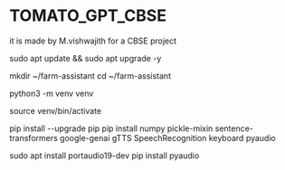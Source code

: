 # TOMATO_GPT_CBSE
it is made by M.vishwajith for a CBSE project


sudo apt update && sudo apt upgrade -y

mkdir ~/farm-assistant
cd ~/farm-assistant

python3 -m venv venv


source venv/bin/activate

pip install --upgrade pip
pip install numpy pickle-mixin sentence-transformers google-genai gTTS SpeechRecognition keyboard pyaudio


sudo apt install portaudio19-dev
pip install pyaudio
